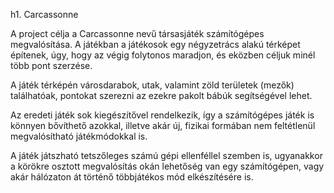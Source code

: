 h1. Carcassonne

A project célja a Carcassonne nevű társasjáték számítógépes megvalósítása. A játékban a játékosok egy négyzetrács alakú térképet építenek, úgy, hogy az végig folytonos maradjon, és eközben céljuk minél több pont szerzése.

A játék térképén városdarabok, utak, valamint zöld területek (mezők) találhatóak, pontokat szerezni az ezekre pakolt bábúk segítségével lehet.

Az eredeti játék sok kiegészítővel rendelkezik, így a számítógépes játék is könnyen bővíthető azokkal, illetve akár új, fizikai formában nem feltétlenül megvalósítható játékmódokkal is.

A játék játszható tetszőleges számú gépi ellenféllel szemben is, ugyanakkor a körökre osztott megvalósítás okán lehetőség van egy számítógépen, vagy akár hálózaton át történő többjátékos mód elkészítésére is.